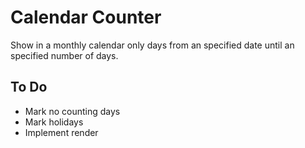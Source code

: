 # Calendar Counter

Show in a monthly calendar only days from an specified date until an specified number of days.

## To Do

- Mark no counting days
- Mark holidays
- Implement render

